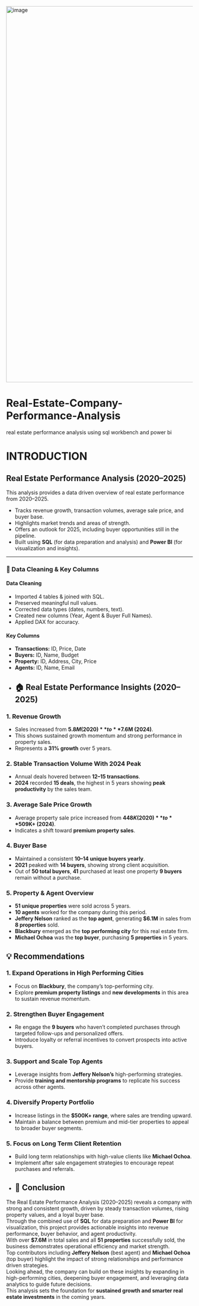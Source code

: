<img width="1797" height="1012" alt="image" src="https://github.com/user-attachments/assets/ff1825b7-207c-4e43-9380-6ad6012ad65e" />


# Real-Estate-Company-Performance-Analysis
real estate performance analysis using sql workbench and power bi
# INTRODUCTION
## Real Estate Performance Analysis (2020–2025)
This analysis provides a data driven overview of real estate performance from 2020–2025.
- Tracks revenue growth, transaction volumes, average sale price, and buyer base.  
- Highlights market trends and areas of strength.  
- Offers an outlook for 2025, including buyer opportunities still in the pipeline.  
- Built using **SQL** (for data preparation and analysis) and **Power BI** (for visualization and insights).
---
### 🧹 Data Cleaning & Key Columns
#### Data Cleaning
- Imported 4 tables & joined with SQL.  
- Preserved meaningful null values.  
- Corrected data types (dates, numbers, text).  
- Created new columns (Year, Agent & Buyer Full Names).  
- Applied DAX for accuracy.
#### Key Columns
- **Transactions:** ID, Price, Date  
- **Buyers:** ID, Name, Budget  
- **Property:** ID, Address, City, Price  
- **Agents:** ID, Name, Email
- ## 🏠 Real Estate Performance Insights (2020–2025)
### 1. Revenue Growth
- Sales increased from **$5.8M (2020)** to **$7.6M (2024)**.  
- This shows sustained growth momentum and strong performance in property sales.  
- Represents a **31% growth** over 5 years.  
### 2. Stable Transaction Volume With 2024 Peak
- Annual deals hovered between **12–15 transactions**.  
- **2024** recorded **15 deals**, the highest in 5 years showing **peak productivity** by the sales team.  
### 3. Average Sale Price Growth
- Average property sale price increased from **$448K (2020)** to **$509K+ (2024)**.  
- Indicates a shift toward **premium property sales**.  
### 4. Buyer Base
- Maintained a consistent **10–14 unique buyers yearly**.  
- **2021** peaked with **14 buyers**, showing strong client acquisition.  
- Out of **50 total buyers**, **41** purchased at least one property **9 buyers** remain without a purchase.  
### 5. Property & Agent Overview
- **51 unique properties** were sold across 5 years.  
- **10 agents** worked for the company during this period.  
- **Jeffery Nelson** ranked as the **top agent**, generating **$6.1M** in sales from **8 properties** sold.  
- **Blackbury** emerged as the **top performing city** for this real estate firm.  
- **Michael Ochoa** was the **top buyer**, purchasing **5 properties** in 5 years.
## 💡 Recommendations
### 1. Expand Operations in High Performing Cities
- Focus on **Blackbury**, the company’s top-performing city.  
- Explore **premium property listings** and **new developments** in this area to sustain revenue momentum.  
### 2. Strengthen Buyer Engagement
- Re engage the **9 buyers** who haven’t completed purchases through targeted follow-ups and personalized offers.  
- Introduce loyalty or referral incentives to convert prospects into active buyers.  
### 3. Support and Scale Top Agents
- Leverage insights from **Jeffery Nelson’s** high-performing strategies.  
- Provide **training and mentorship programs** to replicate his success across other agents.  
### 4. Diversify Property Portfolio
- Increase listings in the **$500K+ range**, where sales are trending upward.  
- Maintain a balance between premium and mid-tier properties to appeal to broader buyer segments.  
### 5. Focus on Long Term Client Retention
- Build long term relationships with high-value clients like **Michael Ochoa**.  
- Implement after sale engagement strategies to encourage repeat purchases and referrals.
- ## 🏁 Conclusion
The Real Estate Performance Analysis (2020–2025) reveals a company with strong and consistent growth, driven by steady transaction volumes, rising property values, and a loyal buyer base.  
Through the combined use of **SQL** for data preparation and **Power BI** for visualization, this project provides actionable insights into revenue performance, buyer behavior, and agent productivity.  
With over **$7.6M** in total sales and all **51 properties** successfully sold, the business demonstrates operational efficiency and market strength.  
Top contributors including **Jeffery Nelson** (best agent) and **Michael Ochoa** (top buyer)  highlight the impact of strong relationships and performance driven strategies.  
Looking ahead, the company can build on these insights by expanding in high-performing cities, deepening buyer engagement, and leveraging data analytics to guide future decisions.  
This analysis sets the foundation for **sustained growth and smarter real estate investments** in the coming years.



